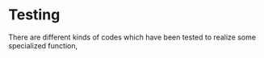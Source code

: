 # Testing
There are different kinds of codes which have been tested to realize some specialized function,
